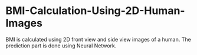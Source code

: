 # BMI-Calculation-Using-2D-Human-Images
BMI is calculated using 2D front view and side view images of a human. The prediction part is done using Neural Network.
